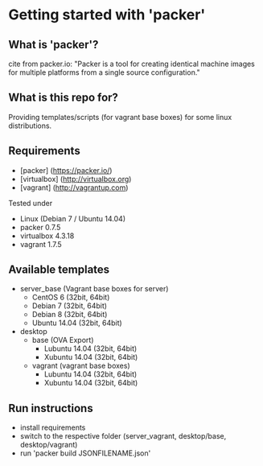 # Getting started with 'packer'

## What is 'packer'?

cite from packer.io:
"Packer is a tool for creating identical machine images for multiple platforms from a single source configuration."

## What is this repo for?

Providing templates/scripts (for vagrant base boxes) for some linux distributions.

## Requirements
* [packer] (https://packer.io/)
* [virtualbox] (http://virtualbox.org)
* [vagrant] (http://vagrantup.com)

Tested under
* Linux (Debian 7 / Ubuntu 14.04)
* packer 0.7.5
* virtualbox 4.3.18
* vagrant 1.7.5

## Available templates

* server_base (Vagrant base boxes for server)
  * CentOS 6 (32bit, 64bit)
  * Debian 7 (32bit, 64bit)
  * Debian 8 (32bit, 64bit)
  * Ubuntu 14.04 (32bit, 64bit)
* desktop 
  * base (OVA Export)
    * Lubuntu 14.04 (32bit, 64bit)
    * Xubuntu 14.04 (32bit, 64bit)
  * vagrant (vagrant base boxes)
    * Lubuntu 14.04 (32bit, 64bit)
    * Xubuntu 14.04 (32bit, 64bit)

## Run instructions

* install requirements
* switch to the respective folder (server_vagrant, desktop/base, desktop/vagrant)
* run 'packer build JSONFILENAME.json'
